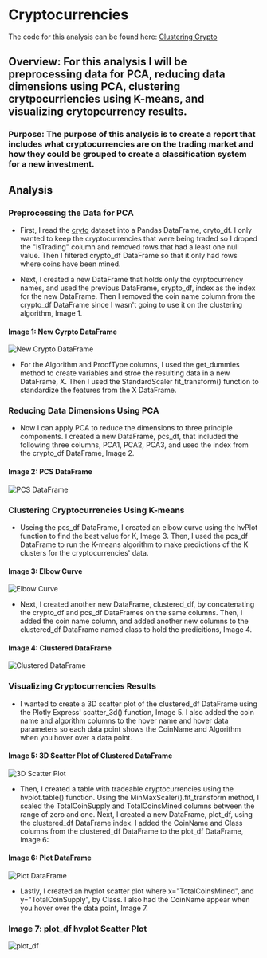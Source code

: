 # Cryptocurrencies
The code for this analysis can be found here: [Clustering Crypto](https://github.com/mrma2318/Cryptocurrencies/blob/4a6801ee9c3ee80d714fac97c1e3e4078b03f83f/Starter_Code/crypto_clustering.ipynb)
## Overview: For this analysis I will be preprocessing data for PCA, reducing data dimensions using PCA, clustering crytpocurriencies using K-means, and visualizing crytopcurrency results. 
### Purpose: The purpose of this analysis is to create a report that includes what cryptocurrencies are on the trading market and how they could be grouped to create a classification system for a new investment. 

## Analysis
### Preprocessing the Data for PCA
- First, I read the [cryto](https://github.com/mrma2318/Cryptocurrencies/blob/5208e4bc04c5a90edbac95c98ad3a0e9fc681767/Starter_Code/crypto_data.csv) dataset into a Pandas DataFrame, cryto_df. I only wanted to keep the cryptocurrencies that were being traded so I droped the "IsTrading" column and removed rows that had a least one null value. Then I filtered crypto_df DataFrame so that it only had rows where coins have been mined. 

- Next, I created a new DataFrame that holds only the cyrptocurrency names, and used the previous DataFrame, crypto_df, index as the index for the new DataFrame. Then I removed the coin name column from the crypto_df DataFrame since I wasn't going to use it on the clustering algorithm, Image 1.

#### Image 1: New Cyrpto DataFrame
![New Crypto DataFrame](https://github.com/mrma2318/Cryptocurrencies/blob/bda32fd8979a86909f1b9dd5410011b1213fc561/images/new_crypto_df.png)

- For the Algorithm and ProofType columns, I used the get_dummies method to create variables and stroe the resulting data in a new DataFrame, X. Then I used the StandardScaler fit_transform() function to standardize the features from the X DataFrame. 

### Reducing Data Dimensions Using PCA
- Now I can apply PCA to reduce the dimensions to three principle components. I created a new DataFrame, pcs_df, that included the following three columns, PCA1, PCA2, PCA3, and used the index from the crypto_df DataFrame, Image 2. 

#### Image 2: PCS DataFrame
![PCS DataFrame](https://github.com/mrma2318/Cryptocurrencies/blob/78b80ea9d1ec6290d4c77f13e38f221d61d82c77/images/pcs_df.png)

### Clustering Cryptocurrencies Using K-means
- Useing the pcs_df DataFrame, I created an elbow curve using the hvPlot function to find the best value for K, Image 3. Then, I used the pcs_df DataFrame to run the K-means algorithm to make predictions of the K clusters for the cryptocurrencies' data. 

#### Image 3: Elbow Curve
![Elbow Curve](https://github.com/mrma2318/Cryptocurrencies/blob/63d2951819593b5382cb4c990ac8467f72136548/images/elbow_curve.png)

- Next, I created another new DataFrame, clustered_df, by concatenating the crypto_df and pcs_df DataFrames on the same columns. Then, I added the coin name column, and added another new columns to the clustered_df DataFrame named class to hold the predicitions, Image 4. 

#### Image 4: Clustered DataFrame
![Clustered DataFrame](https://github.com/mrma2318/Cryptocurrencies/blob/9597f786febaf677488c07fe5ae00675cf5fd44f/images/clustered_df.png)

### Visualizing Cryptocurrencies Results
- I wanted to create a 3D scatter plot of the clustered_df DataFrame using the Plotly Express' scatter_3d() function, Image 5. I also added the coin name and algorithm columns to the hover name and hover data parameters so each data point shows the CoinName and Algorithm when you hover over a data point. 

#### Image 5: 3D Scatter Plot of Clustered DataFrame
![3D Scatter Plot](https://github.com/mrma2318/Cryptocurrencies/blob/0dba52875a447f15e9d89b7774af625ae8a937f9/images/3D.png)

- Then, I created a table with tradeable cryptocurrencies using the hvplot.table() function. Using the MinMaxScaler().fit_transform method, I scaled the TotalCoinSupply and TotalCoinsMined columns between the range of zero and one. Next, I created a new DataFrame, plot_df, using the clustered_df DataFrame index. I added the CoinName and Class columns from the clustered_df DataFrame to the plot_df DataFrame, Image 6: 

#### Image 6: Plot DataFrame
![Plot DataFrame](https://github.com/mrma2318/Cryptocurrencies/blob/c1c6270b64791b3d137b121595bb4e1a4e5ce1ef/images/plot_df.png)

- Lastly, I created an hvplot scatter plot where x="TotalCoinsMined", and y="TotalCoinSupply", by Class. I also had the CoinName appear when you hover over the data point, Image 7. 

### Image 7: plot_df hvplot Scatter Plot
![plot_df](https://github.com/mrma2318/Cryptocurrencies/blob/d532d76614f1ad7231250faa1d1d152de860a22a/images/plot_df_scatter.png)


